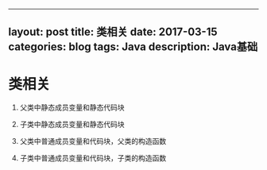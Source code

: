 
---
layout: post
title: 类相关
date: 2017-03-15
categories: blog
tags: Java
description: Java基础
---

# 类相关

1. 父类中静态成员变量和静态代码块

2. 子类中静态成员变量和静态代码块

3. 父类中普通成员变量和代码块，父类的构造函数

4. 子类中普通成员变量和代码块，子类的构造函数